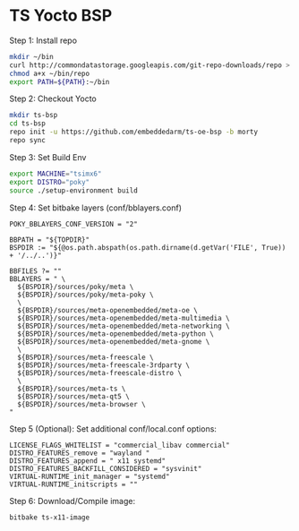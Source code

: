 TS Yocto BSP
=========

Step 1: Install repo

```bash
mkdir ~/bin
curl http://commondatastorage.googleapis.com/git-repo-downloads/repo > ~/bin/repo`
chmod a+x ~/bin/repo
export PATH=${PATH}:~/bin
```

Step 2: Checkout Yocto

```bash
mkdir ts-bsp
cd ts-bsp
repo init -u https://github.com/embeddedarm/ts-oe-bsp -b morty
repo sync
```

Step 3: Set Build Env

```bash
export MACHINE="tsimx6"
export DISTRO="poky"
source ./setup-environment build
```

Step 4: Set bitbake layers (conf/bblayers.conf)
```
POKY_BBLAYERS_CONF_VERSION = "2"

BBPATH = "${TOPDIR}"
BSPDIR := "${@os.path.abspath(os.path.dirname(d.getVar('FILE', True)) + '/../..')}"

BBFILES ?= ""
BBLAYERS = " \
  ${BSPDIR}/sources/poky/meta \
  ${BSPDIR}/sources/poky/meta-poky \
  \
  ${BSPDIR}/sources/meta-openembedded/meta-oe \
  ${BSPDIR}/sources/meta-openembedded/meta-multimedia \
  ${BSPDIR}/sources/meta-openembedded/meta-networking \
  ${BSPDIR}/sources/meta-openembedded/meta-python \
  ${BSPDIR}/sources/meta-openembedded/meta-gnome \
  \
  ${BSPDIR}/sources/meta-freescale \
  ${BSPDIR}/sources/meta-freescale-3rdparty \
  ${BSPDIR}/sources/meta-freescale-distro \
  \
  ${BSPDIR}/sources/meta-ts \
  ${BSPDIR}/sources/meta-qt5 \
  ${BSPDIR}/sources/meta-browser \
"
```

Step 5 (Optional): Set additional conf/local.conf options:
```
LICENSE_FLAGS_WHITELIST = "commercial_libav commercial"
DISTRO_FEATURES_remove = "wayland "
DISTRO_FEATURES_append = " x11 systemd"
DISTRO_FEATURES_BACKFILL_CONSIDERED = "sysvinit"
VIRTUAL-RUNTIME_init_manager = "systemd"
VIRTUAL-RUNTIME_initscripts = ""
```

Step 6: Download/Compile image:

```bash
bitbake ts-x11-image
```
